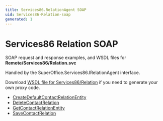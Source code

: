 ```yaml
---
title: Services86.RelationAgent SOAP
uid: Services86-Relation-soap
generated: 1
---
```


# Services86 Relation SOAP

SOAP request and response examples, and WSDL files for **Remote/Services86/Relation.svc**

Handled by the <see cref="T:SuperOffice.Services86.IRelationAgent">SuperOffice.Services86.IRelationAgent</see> interface.

Download [WSDL file for Services86/Relation](../Services86-Relation.md) if you need to generate your own proxy code.

* [CreateDefaultContactRelationEntity](CreateDefaultContactRelationEntity.md)
* [DeleteContactRelation](DeleteContactRelation.md)
* [GetContactRelationEntity](GetContactRelationEntity.md)
* [SaveContactRelation](SaveContactRelation.md)
